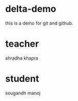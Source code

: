 # delta-demo
this is a demo for git and github.

# teacher
shradha khapra

# student
sougandh manoj

